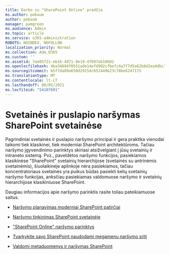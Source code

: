 ```yaml
---
title: Darbo su "SharePoint Online" pradžia
ms.author: pebaum
author: pebaum
manager: pamgreen
ms.audience: Admin
ms.topic: article
ms.service: o365-administration
ROBOTS: NOINDEX, NOFOLLOW
localization_priority: Normal
ms.collection: Adm_O365
ms.custom: ''
ms.assetid: 7ae05f21-eb16-4d71-9e19-4f097eb100d2
ms.openlocfilehash: 4ba34694f0551ade14efd902cfbefc4a7f7d5a62b8d2ea4dbc70424efd772798
ms.sourcegitcommit: b5f7da89a650d2915dc652449623c78be6247175
ms.translationtype: MT
ms.contentlocale: lt-LT
ms.lasthandoff: 08/05/2021
ms.locfileid: "54107691"
---
```

# <a name="site-and-page-navigation-in-sharepoint-sites"></a>Svetainės ir puslapio naršymas SharePoint svetainėse

Pagrindiniai svetainės ir puslapio naršymo principai ir gera praktika vienodai taikomi tiek klasikinei, tiek moderniai SharePoint architektūroms. Tačiau naršymo įgyvendinimo parinktys skiriasi atsižvelgiant į jūsų svetainių ir intraneto sistemą. Pvz., paveldėtos naršymo funkcijos, pasiekiamos klasikinėse "SharePoint" svetainių hierarchijose (svetainės su antrinėmis [](https://support.office.com/article/fe26ae84-14b7-45b6-a6d1-948b3966427f) svetainėmis), šiuolaikinėje aplinkoje nėra pasiekiamos, tačiau koncentratoriaus svetainės yra puikus būdas pasiekti kelių svetainių naršymo funkcijas, anksčiau pasiekiamas valdomuose naršymo ir svetainių hierarchijose klasikiniuose SharePoint.

 Daugiau informacijos apie naršymo parinktis rasite toliau pateikiamuose saitus.

 - [Naršymo planavimas moderniai SharePoint patirčiai](https://docs.microsoft.com/sharepoint/plan-navigation-modern-experience)

- [Naršymo tinkinimas SharePoint svetainėje](https://support.office.com/article/customize-the-navigation-on-your-sharepoint-site-3cd61ae7-a9ed-4e1e-bf6d-4655f0bf25ca)

- ["SharePoint Online" naršymo parinktys](https://docs.microsoft.com/office365/enterprise/navigation-options-for-sharepoint-online)
 
- [Tvarkykite savo SharePoint naudodami megamenu naršymo sritį](https://techcommunity.microsoft.com/t5/Microsoft-SharePoint-Blog/Organize-your-SharePoint-sites-with-megamenu-navigation-and-new/ba-p/328068)

- [Valdomi metaduomenys ir naršymas SharePoint](https://docs.microsoft.com/sharepoint/dev/general-development/managed-metadata-and-navigation-in-sharepoint)


